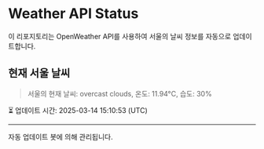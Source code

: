 
# Weather API Status

이 리포지토리는 OpenWeather API를 사용하여 서울의 날씨 정보를 자동으로 업데이트합니다.

## 현재 서울 날씨
> 서울의 현재 날씨: overcast clouds, 온도: 11.94°C, 습도: 30%

⏳ 업데이트 시간: 2025-03-14 15:10:53 (UTC)

---
자동 업데이트 봇에 의해 관리됩니다.
